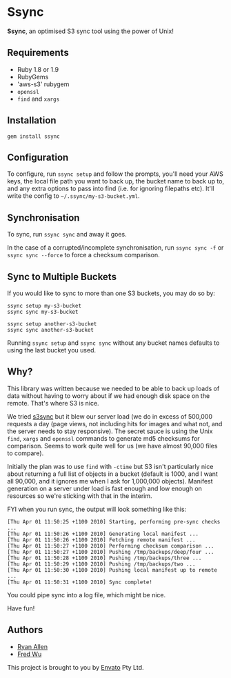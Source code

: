 # Ssync

__Ssync__, an optimised S3 sync tool using the power of Unix!

## Requirements

- Ruby 1.8 or 1.9
- RubyGems
- 'aws-s3' rubygem
- `openssl`
- `find` and `xargs`

## Installation

    gem install ssync

## Configuration

To configure, run `ssync setup` and follow the prompts, you'll
need your AWS keys, the local file path you want to back up, the bucket name
to back up to, and any extra options to pass into find (i.e. for ignoring
filepaths etc). It'll write the config to `~/.ssync/my-s3-bucket.yml`.

## Synchronisation

To sync, run `ssync sync` and away it goes.

In the case of a corrupted/incomplete synchronisation, run `ssync sync -f`
or `ssync sync --force` to force a checksum comparison.

## Sync to Multiple Buckets

If you would like to sync to more than one S3 buckets, you may do so by:

    ssync setup my-s3-bucket
    ssync sync my-s3-bucket

    ssync setup another-s3-bucket
    ssync sync another-s3-bucket

Running `ssync setup` and `ssync sync` without any bucket names defaults to using the last bucket you used.

## Why?

This library was written because we needed to be able to back up loads of
data without having to worry about if we had enough disk space on the remote.
That's where S3 is nice.

We tried [s3sync](http://www.s3sync.net/) but it blew our server load (we do in excess of
500,000 requests a day (page views, not including hits for images and what not,
and the server needs to stay responsive). The secret sauce is using the Unix
`find`, `xargs` and `openssl` commands to generate md5 checksums for comparison.
Seems to work quite well for us (we have almost 90,000 files to compare).

Initially the plan was to use `find` with `-ctime` but S3 isn't particularly nice about
returning a full list of objects in a bucket (default is 1000, and I want all
90,000, and it ignores me when I ask for 1,000,000 objects). Manifest generation
on a server under load is fast enough and low enough on resources so we're sticking
with that in the interim.

FYI when you run sync, the output will look something like this:

    [Thu Apr 01 11:50:25 +1100 2010] Starting, performing pre-sync checks ...
    [Thu Apr 01 11:50:26 +1100 2010] Generating local manifest ...
    [Thu Apr 01 11:50:26 +1100 2010] Fetching remote manifest ...
    [Thu Apr 01 11:50:27 +1100 2010] Performing checksum comparison ...
    [Thu Apr 01 11:50:27 +1100 2010] Pushing /tmp/backups/deep/four ...
    [Thu Apr 01 11:50:28 +1100 2010] Pushing /tmp/backups/three ...
    [Thu Apr 01 11:50:29 +1100 2010] Pushing /tmp/backups/two ...
    [Thu Apr 01 11:50:30 +1100 2010] Pushing local manifest up to remote ...
    [Thu Apr 01 11:50:31 +1100 2010] Sync complete!

You could pipe sync into a log file, which might be nice.

Have fun!

## Authors

- [Ryan Allen](https://github.com/ryan-allen)
- [Fred Wu](https://github.com/fredwu)

This project is brought to you by [Envato](http://envato.com/) Pty Ltd.
